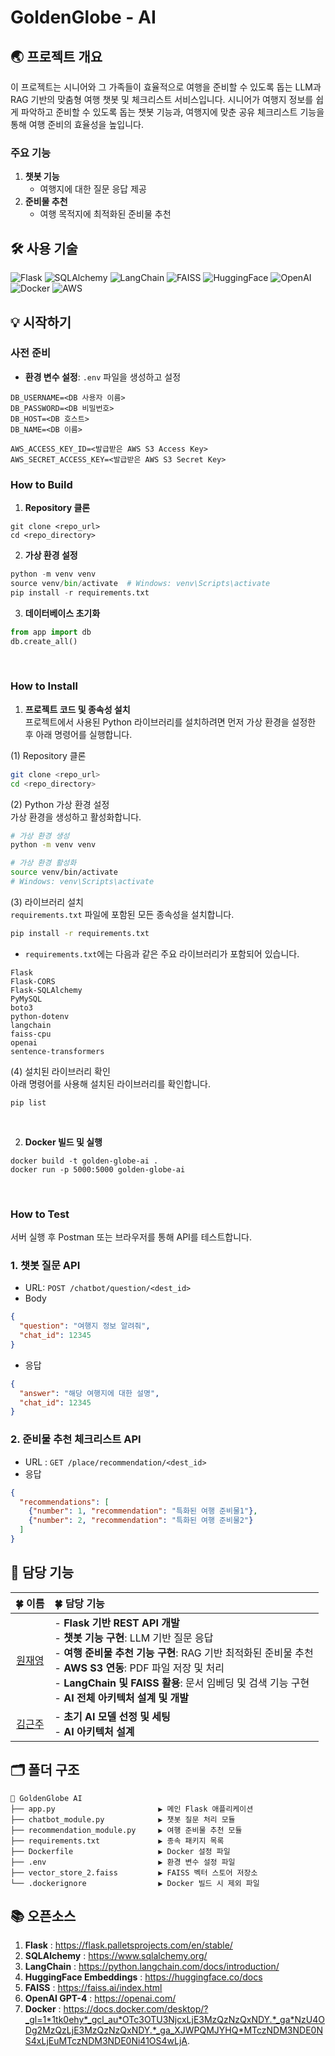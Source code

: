 # GoldenGlobe - AI

## 🌏 프로젝트 개요  
이 프로젝트는 시니어와 그 가족들이 효율적으로 여행을 준비할 수 있도록 돕는 LLM과 RAG 기반의 맞춤형 여행 챗봇 및 체크리스트 서비스입니다. 
시니어가 여행지 정보를 쉽게 파악하고 준비할 수 있도록 돕는 챗봇 기능과, 여행지에 맞춘 공유 체크리스트 기능을 통해 여행 준비의 효율성을 높입니다. 

### 주요 기능  
1. **챗봇 기능**  
   - 여행지에 대한 질문 응답 제공  
2. **준비물 추천**  
   - 여행 목적지에 최적화된 준비물 추천  



## 🛠️ 사용 기술  
![Flask](https://img.shields.io/badge/Flask-000000?style=flat-square&logo=flask&logoColor=white) ![SQLAlchemy](https://img.shields.io/badge/SQLAlchemy-1F2437?style=flat-square) ![LangChain](https://img.shields.io/badge/LangChain-43A047?style=flat-square) ![FAISS](https://img.shields.io/badge/FAISS-0073E6?style=flat-square) ![HuggingFace](https://img.shields.io/badge/HuggingFace-FFCA28?style=flat-square&logo=huggingface&logoColor=white) ![OpenAI](https://img.shields.io/badge/OpenAI-GPT4-0072C6?style=flat-square) ![Docker](https://img.shields.io/badge/Docker-2496ED?style=flat-square&logo=docker&logoColor=white) ![AWS](https://img.shields.io/badge/AWS-S3-232F3E?style=flat-square&logo=amazonaws&logoColor=white)  



## 💡 시작하기  

### 사전 준비  
- **환경 변수 설정**: `.env` 파일을 생성하고 설정  
```plaintext
DB_USERNAME=<DB 사용자 이름>
DB_PASSWORD=<DB 비밀번호>
DB_HOST=<DB 호스트>
DB_NAME=<DB 이름>

AWS_ACCESS_KEY_ID=<발급받은 AWS S3 Access Key>
AWS_SECRET_ACCESS_KEY=<발급받은 AWS S3 Secret Key>
```

### How to Build
1. **Repository 클론**
```
git clone <repo_url>
cd <repo_directory>
```
2. **가상 환경 설정**
```python
python -m venv venv
source venv/bin/activate  # Windows: venv\Scripts\activate
pip install -r requirements.txt
```
3. **데이터베이스 초기화**
```python
from app import db  
db.create_all()
```
<br>

### How to Install
1. **프로젝트 코드 및 종속성 설치**<br>
프로젝트에서 사용된 Python 라이브러리를 설치하려면 먼저 가상 환경을 설정한 후 아래 명령어를 실행합니다.<br>

(1) Repository 클론
```bash
git clone <repo_url>
cd <repo_directory>
```
(2) Python 가상 환경 설정<br>
가상 환경을 생성하고 활성화합니다.
```bash
# 가상 환경 생성
python -m venv venv

# 가상 환경 활성화
source venv/bin/activate  
# Windows: venv\Scripts\activate
```
(3) 라이브러리 설치<br>
`requirements.txt` 파일에 포함된 모든 종속성을 설치합니다.
```bash
pip install -r requirements.txt
```
- `requirements.txt`에는 다음과 같은 주요 라이브러리가 포함되어 있습니다.
```plaintext
Flask
Flask-CORS
Flask-SQLAlchemy
PyMySQL
boto3
python-dotenv
langchain
faiss-cpu
openai
sentence-transformers
```
(4) 설치된 라이브러리 확인<br>
아래 명령어를 사용해 설치된 라이브러리를 확인합니다.
```
pip list
```
<br>

2. **Docker 빌드 및 실행**
```
docker build -t golden-globe-ai .
docker run -p 5000:5000 golden-globe-ai
```
<br>

### How to Test
서버 실행 후 Postman 또는 브라우저를 통해 API를 테스트합니다.
### 1. 챗봇 질문 API
- URL: `POST /chatbot/question/<dest_id>`
- Body
```json
{
  "question": "여행지 정보 알려줘",
  "chat_id": 12345
}
```
- 응답
```json
{
  "answer": "해당 여행지에 대한 설명",
  "chat_id": 12345
}
```
### 2. 준비물 추천 체크리스트 API
- URL : `GET /place/recommendation/<dest_id>`
- 응답
```json
{
  "recommendations": [
    {"number": 1, "recommendation": "특화된 여행 준비물1"},
    {"number": 2, "recommendation": "특화된 여행 준비물2"}
  ]
}
```

## 🌱 담당 기능
| 🍀 이름 | 🍀 담당 기능 |
|:---:|:---|
| [원재영](https://github.com/jaeyeong13) | - **Flask 기반 REST API 개발**<br>- **챗봇 기능 구현**: LLM 기반 질문 응답<br>- **여행 준비물 추천 기능 구현**: RAG 기반 최적화된 준비물 추천<br>- **AWS S3 연동**: PDF 파일 저장 및 처리<br>- **LangChain 및 FAISS 활용**: 문서 임베딩 및 검색 기능 구현<br>- **AI 전체 아키텍처 설계 및 개발** |
| [김근주](https://github.com/tdddt) | - **초기 AI 모델 선정 및 세팅**<br>- **AI 아키텍처 설계** |

## 🗂️ 폴더 구조
```
📂 GoldenGlobe AI
├── app.py                       ▶️ 메인 Flask 애플리케이션
├── chatbot_module.py            ▶️ 챗봇 질문 처리 모듈
├── recommendation_module.py     ▶️ 여행 준비물 추천 모듈
├── requirements.txt             ▶️ 종속 패키지 목록
├── Dockerfile                   ▶️ Docker 설정 파일
├── .env                         ▶️ 환경 변수 설정 파일
├── vector_store_2.faiss         ▶️ FAISS 벡터 스토어 저장소
└── .dockerignore                ▶️ Docker 빌드 시 제외 파일
```

## 📚 오픈소스
1. **Flask** : https://flask.palletsprojects.com/en/stable/
2. **SQLAlchemy** : https://www.sqlalchemy.org/
3. **LangChain** : https://python.langchain.com/docs/introduction/
4. **HuggingFace Embeddings** : https://huggingface.co/docs
5. **FAISS** : https://faiss.ai/index.html
6. **OpenAI GPT-4** : https://openai.com/
7. **Docker** : https://docs.docker.com/desktop/?_gl=1*1tk0ehy*_gcl_au*OTc3OTU3NjcxLjE3MzQzNzQxNDY.*_ga*NzU4ODg2MzQzLjE3MzQzNzQxNDY.*_ga_XJWPQMJYHQ*MTczNDM3NDE0NS4xLjEuMTczNDM3NDE0Ni41OS4wLjA.
